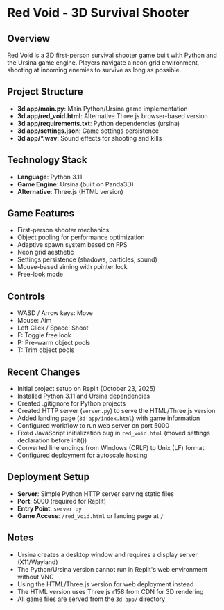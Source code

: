 # Red Void - 3D Survival Shooter

## Overview
Red Void is a 3D first-person survival shooter game built with Python and the Ursina game engine. Players navigate a neon grid environment, shooting at incoming enemies to survive as long as possible.

## Project Structure
- **3d app/main.py**: Main Python/Ursina game implementation
- **3d app/red_void.html**: Alternative Three.js browser-based version
- **3d app/requirements.txt**: Python dependencies (ursina)
- **3d app/settings.json**: Game settings persistence
- **3d app/*.wav**: Sound effects for shooting and kills

## Technology Stack
- **Language**: Python 3.11
- **Game Engine**: Ursina (built on Panda3D)
- **Alternative**: Three.js (HTML version)

## Game Features
- First-person shooter mechanics
- Object pooling for performance optimization
- Adaptive spawn system based on FPS
- Neon grid aesthetic
- Settings persistence (shadows, particles, sound)
- Mouse-based aiming with pointer lock
- Free-look mode

## Controls
- WASD / Arrow keys: Move
- Mouse: Aim
- Left Click / Space: Shoot
- F: Toggle free look
- P: Pre-warm object pools
- T: Trim object pools

## Recent Changes
- Initial project setup on Replit (October 23, 2025)
- Installed Python 3.11 and Ursina dependencies
- Created .gitignore for Python projects
- Created HTTP server (`server.py`) to serve the HTML/Three.js version
- Added landing page (`3d app/index.html`) with game information
- Configured workflow to run web server on port 5000
- Fixed JavaScript initialization bug in `red_void.html` (moved settings declaration before init())
- Converted line endings from Windows (CRLF) to Unix (LF) format
- Configured deployment for autoscale hosting

## Deployment Setup
- **Server**: Simple Python HTTP server serving static files
- **Port**: 5000 (required for Replit)
- **Entry Point**: `server.py`
- **Game Access**: `/red_void.html` or landing page at `/`

## Notes
- Ursina creates a desktop window and requires a display server (X11/Wayland)
- The Python/Ursina version cannot run in Replit's web environment without VNC
- Using the HTML/Three.js version for web deployment instead
- The HTML version uses Three.js r158 from CDN for 3D rendering
- All game files are served from the `3d app/` directory

